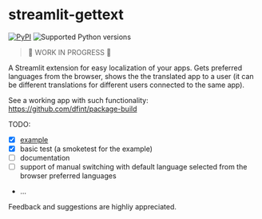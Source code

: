 # streamlit-gettext

[![PyPI](https://img.shields.io/pypi/v/streamlit-gettext)](https://pypi.org/project/streamlit-gettext/)
![Supported Python versions](https://img.shields.io/pypi/pyversions/streamlit-gettext)

> 🚧 WORK IN PROGRESS 🚧

A Streamlit extension for easy localization of your apps. Gets preferred languages from the browser, shows the the translated app to a user (it can be different translations for different users connected to the same app).

See a working app with such functionality: <https://github.com/dfint/package-build>

TODO:

- [x] [example](https://github.com/insolor/streamlit-gettext/blob/main/example)
- [x] basic test (a smoketest for the example)
- [ ] documentation
- [ ] support of manual switching with default language selected from the browser preferred languages
- ...

Feedback and suggestions are highliy appreciated.
